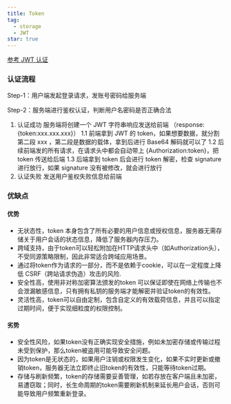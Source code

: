 ```yaml
---
title: Token
tag:
  - storage
  - JWT
star: true
---
```



[参考 JWT 认证](/rear-end/JavaWeb/6-JWT.md)


### 认证流程

Step-1：用户端发起登录请求，发账号密码给服务端

Step-2：服务端进行鉴权认证，判断用户名密码是否正确合法

1. 认证成功 服务端将创建一个 JWT 字符串响应发送给前端 （response:{token:xxx.xxx.xxx}）
    1.1 前端拿到 JWT 的 token，如果想要数据，就分割第二段 xxx ，第二段是数据的载体，拿到后进行 Base64 解码就可以了
    1.2 后续前端发的所有请求，在请求头中都会自动带上 {Authorization:token}，把 token 传送给后端
    1.3 后端拿到 token 后会进行 token 解密，检查 signature 进行放行，如果 signature 没有被修改，就会进行放行
2. 认证失败 发送用户鉴权失败信息给前端

### 优缺点

#### 优势

- 无状态性，token 本身包含了所有必要的用户信息或授权信息，服务器无需存储关于用户会话的状态信息，降低了服务器内存压力。
- 跨域支持，由于token可以轻松附加在HTTP请求头中（如Authorization头），不受同源策略限制，因此非常适合跨域应用场景。
- 通过将token作为请求的一部分，而不是依赖于cookie，可以在一定程度上降低 CSRF（跨站请求伪造）攻击的风险.
- 安全性高，使用非对称加密算法颁发的token 可以保证即使在网络上传输也不会泄漏敏感信息，只有拥有私钥的服务端才能解密并验证token的有效性。
- 灵活性高，token可以自由定制，包含自定义的有效载荷信息，并且可以指定过期时间，便于实现细粒度的权限控制。

#### 劣势

- 安全性风险，如果token没有正确实现安全措施，例如未加密存储或传输过程未受到保护，那么token被盗用可能导致安全问题。
- 因为token是无状态的，如果用户注销或权限发生变化，如果不实时更新或撤销token，服务器无法立即终止旧token的有效性，只能等待token过期。
- 存储与刷新频繁，token的存储需要妥善管理，如若存放在客户端且未加密，易遭窃取；同时，长生命周期的token需要刷新机制来延长用户会话，否则可能导致用户频繁重新登录。